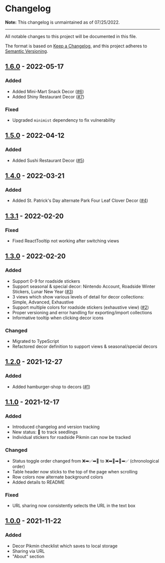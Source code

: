 # Changelog

**Note:** This changelog is unmaintained as of 07/25/2022.

---

All notable changes to this project will be documented in this file.

The format is based on [Keep a Changelog](https://keepachangelog.com/en/1.0.0/),
and this project adheres to [Semantic Versioning](https://semver.org/spec/v2.0.0.html).

## [1.6.0] - 2022-05-17

### Added

- Added Mini-Mart Snack Decor ([#6](https://github.com/Notuom/pikmin-bloom-checklist/issues/6))
- Added Shiny Restaurant Decor ([#7](https://github.com/Notuom/pikmin-bloom-checklist/issues/7))

### Fixed

- Upgraded `minimist` dependency to fix vulnerability

## [1.5.0] - 2022-04-12

### Added

- Added Sushi Restaurant Decor ([#5](https://github.com/Notuom/pikmin-bloom-checklist/issues/5))

## [1.4.0] - 2022-03-21

### Added

- Added St. Patrick's Day alternate Park Four Leaf Clover Decor ([#4](https://github.com/Notuom/pikmin-bloom-checklist/issues/4))

## [1.3.1] - 2022-02-20

### Fixed

- Fixed ReactTooltip not working after switching views

## [1.3.0] - 2022-02-20

### Added

- Support 0-9 for roadside stickers
- Support seasonal & special decor: Nintendo Account, Roadside Winter Stickers, Lunar New Year ([#3](https://github.com/Notuom/pikmin-bloom-checklist/issues/3))
- 3 views which show various levels of detail for decor collections: Simple, Advanced, Exhaustive
- Support multiple colors for roadside stickers (exhaustive view) ([#2](https://github.com/Notuom/pikmin-bloom-checklist/issues/2))
- Proper versioning and error handling for exporting/import collections
- Informative tooltip when clicking decor icons

### Changed

- Migrated to TypeScript
- Refactored decor definition to support views & seasonal/special decors

## [1.2.0] - 2021-12-27

### Added

- Added hamburger-shop to decors ([#1](https://github.com/Notuom/pikmin-bloom-checklist/pull/1))

## [1.1.0] - 2021-12-17

### Added

- Introduced changelog and version tracking
- New status: 🌿 to track seedlings
- Individual stickers for roadside Pikmin can now be tracked

### Changed

- Status toggle order changed from ❌➡✅➡🥚 to ❌➡🌿➡🥚➡✅ (chronological order)
- Table header now sticks to the top of the page when scrolling
- Row colors now alternate background colors
- Added details to README

### Fixed

- URL sharing now consistently selects the URL in the text box

## [1.0.0] - 2021-11-22

### Added

- Decor Pikmin checklist which saves to local storage
- Sharing via URL
- "About" section

[unreleased]: https://github.com/Notuom/pikmin-bloom-checklist/compare/v1.6.0...HEAD
[1.6.0]: https://github.com/Notuom/pikmin-bloom-checklist/compare/v1.5.0...v1.6.0
[1.5.0]: https://github.com/Notuom/pikmin-bloom-checklist/compare/v1.4.0...v1.5.0
[1.4.0]: https://github.com/Notuom/pikmin-bloom-checklist/compare/v1.3.1...v1.4.0
[1.3.1]: https://github.com/Notuom/pikmin-bloom-checklist/compare/v1.3.0...v1.3.1
[1.3.0]: https://github.com/Notuom/pikmin-bloom-checklist/compare/v1.2.0...v1.3.0
[1.2.0]: https://github.com/Notuom/pikmin-bloom-checklist/compare/v1.1.0...v1.2.0
[1.1.0]: https://github.com/Notuom/pikmin-bloom-checklist/compare/v1.0.0...v1.1.0
[1.0.0]: https://github.com/Notuom/pikmin-bloom-checklist/releases/tag/v1.0.0
